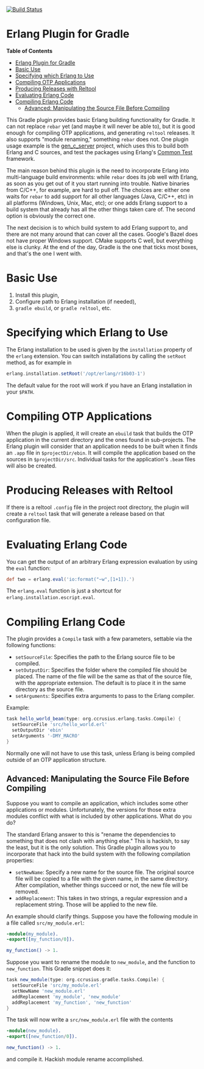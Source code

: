 [![Build Status](https://travis-ci.org/ccrusius/gradle-erlang-plugin.svg?branch=master)](https://travis-ci.org/ccrusius/gradle-erlang-plugin)

# Erlang Plugin for Gradle

<!-- markdown-toc start - Don't edit this section. Run M-x markdown-toc-generate-toc again -->
**Table of Contents**

- [Erlang Plugin for Gradle](#erlang-plugin-for-gradle)
- [Basic Use](#basic-use)
- [Specifying which Erlang to Use](#specifying-which-erlang-to-use)
- [Compiling OTP Applications](#compiling-otp-applications)
- [Producing Releases with Reltool](#producing-releases-with-reltool)
- [Evaluating Erlang Code](#evaluating-erlang-code)
- [Compiling Erlang Code](#compiling-erlang-code)
    - [Advanced: Manipulating the Source File Before Compiling](#advanced-manipulating-the-source-file-before-compiling)

<!-- markdown-toc end -->

This Gradle plugin provides basic Erlang building functionality for
Gradle. It can not replace `rebar` yet (and maybe it will never be
able to), but it is good enough for compiling OTP applications, and
generating `reltool` releases. It also supports "module renaming,"
something `rebar` does not. One plugin usage example is the
[gen_c_server](https://github.com/ccrusius/gen_c_server) project,
which uses this to build both Erlang and C sources, and test the
packages using Erlang's
[Common Test](http://erlang.org/doc/man/ct.html) framework.

The main reason behind this plugin is the need to incorporate Erlang
into multi-language build environments: while `rebar` does its job
well with Erlang, as soon as you get out of it you start running into
trouble. Native binaries from C/C++, for example, are hard to pull
off. The choices are: either one waits for `rebar` to add support for
all other languages (Java, C/C++, etc) in all platforms (Windows,
Unix, Mac, etc); or one adds Erlang support to a build system that
already has all the other things taken care of. The second option is
obviously the correct one.

The next decision is to which build system to add Erlang support to,
and there are not many around that can cover all the cases. Google's
Bazel does not have proper Windows support. CMake supports C well,
but everything else is clunky. At the end of the day, Gradle is the
one that ticks most boxes, and that's the one I went with.

# Basic Use

1. Install this plugin,
2. Configure path to Erlang installation (if needed),
3. `gradle ebuild`, or `gradle reltool`, etc.

# Specifying which Erlang to Use

The Erlang installation to be used is given by the `installation`
property of the `erlang` extension. You can switch installations by
calling the `setRoot` method, as for example in
```groovy
erlang.installation.setRoot('/opt/erlang/r16b03-1')
```
The default value for the root will work if you have an Erlang
installation in your `$PATH`.

# Compiling OTP Applications

When the plugin is applied, it will create an `ebuild` task that
builds the OTP application in the current directory and the ones found
in sub-projects. The Erlang plugin will consider that an application
needs to be built when it finds an `.app` file in
`$projectDir/ebin`. It will compile the application based on
the sources in `$projectDir/src`. Individual tasks for the application's `.beam`
files will also be created.

# Producing Releases with Reltool

If there is a reltool `.config` file in the project root directory,
the plugin will create a `reltool` task that will generate a release
based on that configuration file.

# Evaluating Erlang Code

You can get the output of an arbitrary Erlang expression evaluation by
using the `eval` function:
```groovy
def two = erlang.eval('io:format("~w",[1+1]).')
```
The `erlang.eval` function is just a shortcut for
`erlang.installation.escript.eval`.

# Compiling Erlang Code

The plugin provides a `Compile` task with a few parameters, settable via
the following functions:

* `setSourceFile`: Specifies the path to the Erlang source file to be
  compiled.
* `setOutputDir`: Specifies the folder where the compiled file should
  be placed. The name of the file will be the same as that of the
  source file, with the appropriate extension. The default is to place
  it in the same directory as the source file.
* `setArguments`: Specifies extra arguments to pass to the Erlang
  compiler.

Example:
```groovy
task hello_world_beam(type: org.ccrusius.erlang.tasks.Compile) {
  setSourceFile 'src/hello_world.erl'
  setOutputDir 'ebin'
  setArguments '-DMY_MACRO'
}
```

Normally one will not have to use this task, unless Erlang is being
compiled outside of an OTP application structure.

## Advanced: Manipulating the Source File Before Compiling

Suppose you want to compile an application, which includes some other
applications or modules. Unfortunately, the versions for those extra
modules conflict with what is included by other applications. What do
you do?

The standard Erlang answer to this is "rename the dependencies to
something that does not clash with anything else." This is hackish, to
say the least, but it is the only solution. This Gradle plugin allows
you to incorporate that hack into the build system with the following
compilation properties:

* `setNewName`: Specify a new name for the source file. The original
  source file will be copied to a file with the given name, in the
  same directory. After compilation, whether things succeed or not,
  the new file will be removed.
* `addReplacement`: This takes in two strings, a regular expression
  and a replacement string. Those will be applied to the new file.

An example should clarify things. Suppose you have the following
module in a file called `src/my_module.erl`:
```erlang
-module(my_module).
-export([my_function/0]).

my_function() -> 1.
```
Suppose you want to rename the module to `new_module`, and the
function to `new_function`. This Gradle snippet does it:
```groovy
task new_module(type: org.ccrusius.gradle.tasks.Compile) {
  setSourceFile 'src/my_module.erl'
  setNewName 'new_module.erl'
  addReplacement 'my_module', 'new_module'
  addReplacement 'my_function', 'new_function'
}
```
The task will now write a `src/new_module.erl` file with the contents
```erlang
-module(new_module).
-export([new_function/0]).

new_function() -> 1.
```
and compile it. Hackish module rename accomplished.
